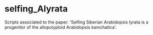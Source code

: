 # selfing_Alyrata
Scripts associated to the paper: 'Selfing Siberian Arabidopsis lyrata is a progenitor of the allopolyploid Arabidopsis kamchatica'. 
